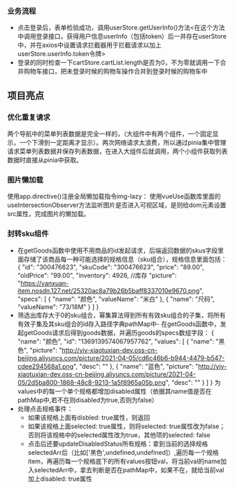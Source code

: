 ### 业务流程
- 点击登录后，表单检验成功，调用userStore.getUserInfo()方法<在这个方法中调用登录接口，获得用户信息userInfo（包括token）后一并存在userStore中，并在axios中设置请求拦截器用于拦截请求以加上userStore.userInfo.token令牌>
- 登录的同时检查一下cartStore.cartList.length是否为0，不为零就调用一下合并购物车接口，把未登录时候的购物车操作合并到登录时候的购物车中



## 项目亮点
### 优化重复请求
两个导航中的菜单列表数据是完全一样的，（大组件中有两个组件，一个固定显示，一个下滑到一定距离才显示）。两次网络请求太浪费，所以通过pinia集中管理请求菜单列表数据并保存列表数据，在进入大组件后就调用，两个小组件获取列表数据时直接从pinia中获取。

### 图片懒加载
使用app.directive()注册全局懒加载指令img-lazy：
使用vueUse函数库里面的useIntersectionObserver方法监听图片是否进入可视区域，是则给dom元素设置src属性，完成图片的懒加载。

### 封转sku组件
- 在getGoods函数中使用不用商品的id发起请求，后端返回数据的skus字段里面存储了该商品每一种可能选择的规格信息（sku组合），规格信息里面包括：
{
  "id": "300476623",
  "skuCode": "300476623",
  "price": "89.00",
  "oldPrice": "99.00",
  "inventory": 4926, //库存
  "picture": "https://yanxuan-item.nosdn.127.net/25320ac8a79b26b5baff8337010e9670.png",
  "specs": [
    {
      "name": "颜色",
      "valueName": "米白"
    },
    {
      "name": "尺码",
      "valueName": "73/18M"
    }
  ]
}
- 筛选出库存大于0的sku组合，幂集算法得到所有有效sku组合的子集，将所有有效子集及其sku组合的id存入路径字典pathMap中- 在getGoods函数中，发起getGoods请求后得到goods数据，并遍历goods的specs数组字段：
{
  "name": "颜色",
  "id": "1369139574067957762",
  "values": [
    {
      "name": "黑色",
      "picture": "http://yjy-xiaotuxian-dev.oss-cn-beijing.aliyuncs.com/picture/2021-04-05/cd6c46b6-b944-4479-b547-cdee294568a1.png",
      "desc": ""
    },
    {
      "name": "蓝色",
      "picture": "http://yjy-xiaotuxian-dev.oss-cn-beijing.aliyuncs.com/picture/2021-04-05/2d5ba800-1868-48c8-9213-1a5f8965a05b.png",
      "desc": ""
    }
  ]
}
为values中的每一个单个规格都增加disabled属性（依据其name值是否在pathMap中,若不在则disabled为true,否则为false）
- 处理点击规格事件：
    - 如果该规格上面有disbled: true属性，则返回
    - 如果该规格上面selected: true属性，则将selected: true属性改为false；否则将该规格中的selected属性改为true，其他项的selected: false
    - 点击后还要updateDisabledStatus所有规格：拿到当前的选择规格selectedArr后（比如['黑色',undefined,undefined]）,遍历每一个规格item，再遍历每一个规格底下的所有values按钮val，将当前val的name加入selectedArr中，拿去判断是否在pathMap中，如果不在，就给当前val加上disabled: true属性
